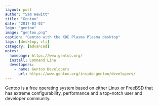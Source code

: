 ```yaml
---
layout: post
author: "Sam Hewitt"
title: "Gentoo"
date: "2017-03-02"
logo: "gentoo"
image: "gentoo.png"
caption: "Gentoo with the KDE Plasma Plasma desktop"
tags: [desktop, cli]
category: [advanced]
notes:
  homepage: https://www.gentoo.org/
  install: Command Line
  developers:
    - name: Gentoo Developers
      url: https://www.gentoo.org/inside-gentoo/developers/
---
```


Gentoo is a free operating system based on either Linux or FreeBSD that has extreme configurability, performance and a top-notch user and developer community.
